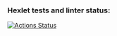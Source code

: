 ### Hexlet tests and linter status:
[![Actions Status](https://github.com/LliriKnat/python-project-49/workflows/hexlet-check/badge.svg)](https://github.com/LliriKnat/python-project-49/actions)